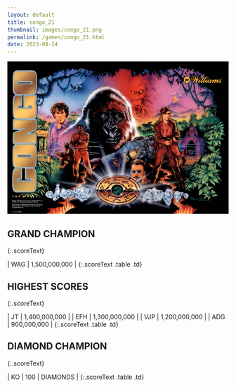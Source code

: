 ```yaml
---
layout: default
title: congo_21
thumbnail: images/congo_21.png
permalink: /games/congo_21.html
date: 2023-08-24
---
```


<img src="../images/congo_21.png" class="gameThumbnail img-fluid mx-auto align-middle"></a>
## GRAND CHAMPION
{:.scoreText}

| WAG | 1,500,000,000 | 
{:.scoreText .table .td}

## HIGHEST SCORES
{:.scoreText}

| JT | 1,400,000,000 | 
| EFH | 1,300,000,000 | 
| VJP | 1,200,000,000 | 
| ADG | 900,000,000 | 
{:.scoreText .table .td}

## DIAMOND CHAMPION
{:.scoreText}

| KO | 100 | DIAMONDS | 
{:.scoreText .table .td}
